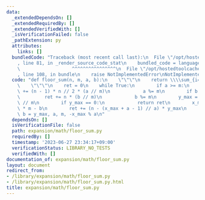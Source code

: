 ```yaml
---
data:
  _extendedDependsOn: []
  _extendedRequiredBy: []
  _extendedVerifiedWith: []
  _isVerificationFailed: false
  _pathExtension: py
  attributes:
    links: []
  bundledCode: "Traceback (most recent call last):\n  File \"/opt/hostedtoolcache/Python/3.11.4/x64/lib/python3.11/site-packages/onlinejudge_verify/documentation/build.py\"\
    , line 81, in _render_source_code_stat\n    bundled_code = language.bundle(\n\
    \                   ^^^^^^^^^^^^^^^^\n  File \"/opt/hostedtoolcache/Python/3.11.4/x64/lib/python3.11/site-packages/onlinejudge_verify/languages/python.py\"\
    , line 108, in bundle\n    raise NotImplementedError\nNotImplementedError\n"
  code: "def floor_sum(n, m, a, b):\n    \"\"\"\n    return \\\\sum_{i=0}^{n-1} ((a*i+b)//m)\n\
    \    \"\"\"\n    ret = 0\n    while True:\n        if a >= m:\n            ret\
    \ += (n - 1) * n // 2 * (a // m)\n            a %= m\n        if b >= m:\n   \
    \         ret += n * (b // m)\n            b %= m\n        y_max = (a * n + b)\
    \ // m\n        if y_max == 0:\n            return ret\n        x_max = y_max\
    \ * m - b\n        ret += (n - (x_max + a - 1) // a) * y_max\n        n, m, a,\
    \ b = y_max, a, m, -x_max % a\n"
  dependsOn: []
  isVerificationFile: false
  path: expansion/math/floor_sum.py
  requiredBy: []
  timestamp: '2023-06-27 23:34:17+09:00'
  verificationStatus: LIBRARY_NO_TESTS
  verifiedWith: []
documentation_of: expansion/math/floor_sum.py
layout: document
redirect_from:
- /library/expansion/math/floor_sum.py
- /library/expansion/math/floor_sum.py.html
title: expansion/math/floor_sum.py
---
```

